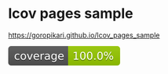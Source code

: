 # lcov pages sample

https://goropikari.github.io/lcov_pages_sample

[![coverage](https://raw.githubusercontent.com/goropikari/lcov_pages_sample/gh-pages/coverage.svg)](https://goropikari.github.io/lcov_pages_sample/)
